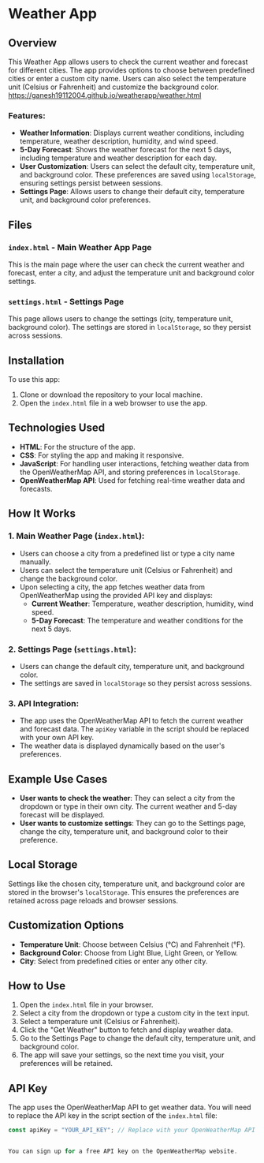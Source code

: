 # Weather App

## Overview

This Weather App allows users to check the current weather and forecast for different cities. The app provides options to choose between predefined cities or enter a custom city name. Users can also select the temperature unit (Celsius or Fahrenheit) and customize the background color.
https://ganesh19112004.github.io/weatherapp/weather.html
### Features:
- **Weather Information**: Displays current weather conditions, including temperature, weather description, humidity, and wind speed.
- **5-Day Forecast**: Shows the weather forecast for the next 5 days, including temperature and weather description for each day.
- **User Customization**: Users can select the default city, temperature unit, and background color. These preferences are saved using `localStorage`, ensuring settings persist between sessions.
- **Settings Page**: Allows users to change their default city, temperature unit, and background color preferences.

## Files

### `index.html` - Main Weather App Page
This is the main page where the user can check the current weather and forecast, enter a city, and adjust the temperature unit and background color settings.

### `settings.html` - Settings Page
This page allows users to change the settings (city, temperature unit, background color). The settings are stored in `localStorage`, so they persist across sessions.

## Installation

To use this app:
1. Clone or download the repository to your local machine.
2. Open the `index.html` file in a web browser to use the app.


## Technologies Used
- **HTML**: For the structure of the app.
- **CSS**: For styling the app and making it responsive.
- **JavaScript**: For handling user interactions, fetching weather data from the OpenWeatherMap API, and storing preferences in `localStorage`.
- **OpenWeatherMap API**: Used for fetching real-time weather data and forecasts.

## How It Works

### 1. **Main Weather Page (`index.html`)**:
- Users can choose a city from a predefined list or type a city name manually.
- Users can select the temperature unit (Celsius or Fahrenheit) and change the background color.
- Upon selecting a city, the app fetches weather data from OpenWeatherMap using the provided API key and displays:
  - **Current Weather**: Temperature, weather description, humidity, wind speed.
  - **5-Day Forecast**: The temperature and weather conditions for the next 5 days.

### 2. **Settings Page (`settings.html`)**:
- Users can change the default city, temperature unit, and background color.
- The settings are saved in `localStorage` so they persist across sessions.

### 3. **API Integration**:
- The app uses the OpenWeatherMap API to fetch the current weather and forecast data. The `apiKey` variable in the script should be replaced with your own API key.
- The weather data is displayed dynamically based on the user's preferences.

## Example Use Cases
- **User wants to check the weather**: They can select a city from the dropdown or type in their own city. The current weather and 5-day forecast will be displayed.
- **User wants to customize settings**: They can go to the Settings page, change the city, temperature unit, and background color to their preference.

## Local Storage
Settings like the chosen city, temperature unit, and background color are stored in the browser's `localStorage`. This ensures the preferences are retained across page reloads and browser sessions.

## Customization Options
- **Temperature Unit**: Choose between Celsius (°C) and Fahrenheit (°F).
- **Background Color**: Choose from Light Blue, Light Green, or Yellow.
- **City**: Select from predefined cities or enter any other city.

## How to Use
1. Open the `index.html` file in your browser.
2. Select a city from the dropdown or type a custom city in the text input.
3. Select a temperature unit (Celsius or Fahrenheit).
4. Click the "Get Weather" button to fetch and display weather data.
5. Go to the Settings Page to change the default city, temperature unit, and background color.
6. The app will save your settings, so the next time you visit, your preferences will be retained.

## API Key
The app uses the OpenWeatherMap API to get weather data. You will need to replace the API key in the script section of the `index.html` file:

```js
const apiKey = "YOUR_API_KEY"; // Replace with your OpenWeatherMap API key


You can sign up for a free API key on the OpenWeatherMap website.
